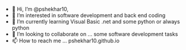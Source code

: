 - 👋 Hi, I’m @pshekhar10,
- 👀 I’m interested in software development and back end coding
- 🌱 I’m currently learning Visual Basic .net and some python or always python
- 💞️ I’m looking to collaborate on ... some software development tasks
- 📫 How to reach me ... pshekhar10.github.io

<!---
pshekhar10/pshekhar10 is a ✨ special ✨ repository because its `README.md` (this file) appears on your GitHub profile.
You can click the Preview link to take a look at your changes.
--->
